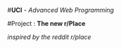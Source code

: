 #**UCI** - *Advanced Web Programming*

#Project : **The new r/Place**

_inspired by the reddit r/place_
